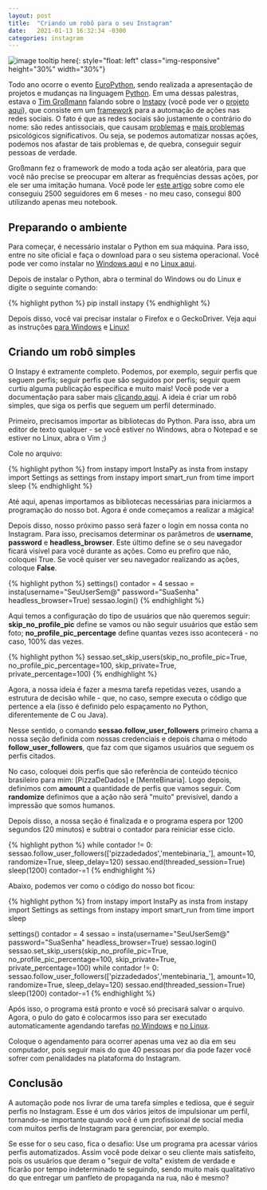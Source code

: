 ```yaml
---
layout: post
title:  "Criando um robô para o seu Instagram"
date:   2021-01-13 16:32:34 -0300
categories: instagram 
---
```


![image tooltip here](https://camo.githubusercontent.com/4cd0bf58a8cffad17820826a99facc2821a8c50d/68747470733a2f2f692e696d6775722e636f6d2f734a7a665a734c2e6a7067){: style="float: left" class="img-responsive" height="30%" width="30%"}

Todo ano ocorre o evento [EuroPython], sendo realizada a apresentação de projetos e mudanças na linguagem [Python]. Em uma dessas palestras, estava o [Tim Großmann] falando sobre o [Instapy] (você pode ver o [projeto aqui]), que consiste em um [framework] para a automação de ações nas redes sociais. O fato é que as redes sociais são justamente o contrário do nome: são redes antissociais, que causam [problemas] e [mais problemas] psicológicos significativos. Ou seja, se podemos automatizar nossas ações, podemos nos afastar de tais problemas e, de quebra, conseguir seguir pessoas de verdade.

Großmann fez o framework de modo a toda ação ser aleatória, para que você não precise se preocupar em alterar as frequências dessas ações, por ele ser uma imitação humana. Você pode ler [este artigo] sobre como ele conseguiu 2500 seguidores em 6 meses - no meu caso, consegui 800 utilizando apenas meu notebook.

<h2>Preparando o ambiente</h2>

Para começar, é necessário instalar o Python em sua máquina. Para isso, entre no site oficial e faça o download para o seu sistema operacional. Você pode ver como instalar no [Windows aqui] e no [Linux aqui].

Depois de instalar o Python, abra o terminal do Windows ou do Linux e digite o seguinte comando:

{% highlight python %}
pip install instapy
{% endhighlight %}

Depois disso, você vai precisar instalar o Firefox e o GeckoDriver. Veja aqui as instruções [para Windows] e [Linux!]

<h2>Criando um robô simples</h2>

O Instapy é extramente completo. Podemos, por exemplo, seguir perfis que seguem perfis; seguir perfis que são seguidos por perfis; seguir quem curtiu alguma publicação específica e muito mais! Você pode ver a documentação para saber mais [clicando aqui]. A ideia é criar um robô simples, que siga os perfis que seguem um perfil determinado.

Primeiro, precisamos importar as bibliotecas do Python. Para isso, abra um editor de texto qualquer - se você estiver no Windows, abra o Notepad e se estiver no Linux, abra o Vim ;)

Cole no arquivo:

{% highlight python %}
from instapy import InstaPy as insta
from instapy import Settings as settings
from instapy import smart_run
from time import sleep
{% endhighlight %}

Até aqui, apenas importamos as bibliotecas necessárias para iniciarmos a programação do nosso bot. Agora é onde começamos a realizar a mágica!

Depois disso, nosso próximo passo será fazer o login em nossa conta no Instagram. Para isso, precisamos determinar os parâmetros de **username**, **password** e **headless_browser**. Este último define se o seu navegador ficará visível para você durante as ações. Como eu prefiro que não, coloquei True. Se você quiser ver seu navegador realizando as ações, coloque **False**.

{% highlight python %}
settings()
contador = 4
sessao = insta(username="SeuUserSem@"
               password="SuaSenha"
               headless_browser=True)
sessao.login()
{% endhighlight %}

Aqui temos a configuração do tipo de usuários que não queremos seguir: **skip_no_profile_pic** define se vamos ou não
seguir usuários que estão sem foto; **no_profile_pic_percentage** define quantas vezes isso acontecerá - no caso, 100% das vezes.

{% highlight python %}
sessao.set_skip_users(skip_no_profile_pic=True,
                      no_profile_pic_percentage=100,
                      skip_private=True,
                      private_percentage=100)
{% endhighlight %}

Agora, a nossa ideia é fazer a mesma tarefa repetidas vezes, usando a estrutura de decisão while - que, no caso,
sempre executa o código que pertence a ela (isso é definido pelo espaçamento no Python, diferentemente de C ou Java).

Nesse sentido, o comando **sessao.follow_user_followers** primeiro chama a nossa seção definida com nossas credenciais e depois chama o método **follow_user_followers**, que faz com que sigamos usuários que seguem os perfis citados.

No caso, coloquei dois perfis que são referência de conteúdo técnico brasileiro para mim: [PizzaDeDados] e [MenteBinaria]. Logo depois, definimos com **amount** a quantidade de perfis que vamos seguir. Com **randomize** definimos que a ação não será "muito" previsível, dando a impressão que somos humanos.

Depois disso, a nossa seção é finalizada e o programa espera por 1200 segundos (20 minutos) e subtrai o contador para reiniciar esse ciclo.

{% highlight python %}
while contador != 0:
    sessao.follow_user_followers(['pizzadedados','mentebinaria_'],
    amount=10,
    randomize=True,
    sleep_delay=120)
    sessao.end(threaded_session=True)
    sleep(1200)
    contador-=1
{% endhighlight %}

Abaixo, podemos ver como o código do nosso bot ficou:

{% highlight python %}
from instapy import InstaPy as insta
from instapy import Settings as settings
from instapy import smart_run
from time import sleep

settings()
contador = 4
sessao = insta(username="SeuUserSem@"
               password="SuaSenha"
               headless_browser=True)
sessao.login()
sessao.set_skip_users(skip_no_profile_pic=True,
                      no_profile_pic_percentage=100,
                      skip_private=True,
                      private_percentage=100)
while contador != 0:
    sessao.follow_user_followers(['pizzadedados','mentebinaria_'],
    amount=10,
    randomize=True,
    sleep_delay=120)
    sessao.end(threaded_session=True)
    sleep(1200)
    contador-=1
{% endhighlight %}

Após isso, o programa está pronto e você só precisará salvar o arquivo. Agora, o pulo do gato é colocarmos isso para ser executado automaticamente agendando tarefas [no Windows] e [no Linux].

Coloque o agendamento para ocorrer apenas uma vez ao dia em seu computador, pois seguir mais do que 40 pessoas por dia pode fazer você sofrer com penalidades na plataforma do Instagram.

<h2>Conclusão</h2>

A automação pode nos livrar de uma tarefa simples e tediosa, que é seguir perfis no Instagram. Esse é um dos vários jeitos de impulsionar um perfil, tornando-se importante quando você é um profissional de social media com muitos perfis de Instagram para gerenciar, por exemplo.

Se esse for o seu caso, fica o desafio: Use um programa pra acessar vários perfis automatizados. Assim você pode deixar o seu cliente mais satisfeito, pois os usuários que deram o "seguir de volta" existem de verdade e ficarão por tempo indeterminado te seguindo, sendo muito mais qualitativo do que entregar um panfleto de propaganda na rua, não é mesmo?

[EuroPython]: https://wiki.python.org/moin/EuroPython
[Python]: https://www.youtube.com/watch?v=uOgDa1rlqjE
[Tim Großmann]: https://twitter.com/timigrossmann
[instapy]: https://www.youtube.com/watch?v=bGJ41J5b_90
[projeto aqui]: https://github.com/timgrossmann/InstaPy
[framework]: https://pt.wikipedia.org/wiki/Framework
[problemas]: https://www.sciencedirect.com/science/article/abs/pii/S0924977X19313331
[mais problemas]: https://www.sciencedirect.com/science/article/pii/S0747563217300493
[este artigo]: https://medium.com/free-code-camp/my-open-source-instagram-bot-got-me-2-500-real-followers-for-5-in-server-costs-e40491358340
[Windows aqui]: https://python.org.br/instalacao-windows/
[Linux aqui]: https://python.org.br/instalacao-linux/
[no Windows]: https://youtu.be/WWWoFsaLjK8
[no Linux]: https://www.youtube.com/watch?v=zianAMUWlYA
[para Windows]: https://take.net/blog/take-test/instalacao-geckodriver-driver-para-abrir-o-firefox-no-selenium
[Linux!]: https://medium.com/beelabacademy/baixando-e-configurando-o-geckodriver-no-ubuntu-dc2fe14d91c
[clicando aqui]: https://instapy.org/settings/
